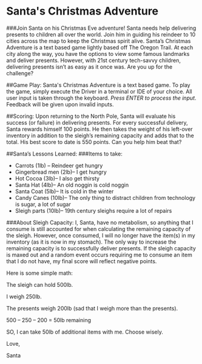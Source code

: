 # Santa's Christmas Adventure

###Join Santa on his Christmas Eve adventure!
Santa needs help delivering presents to children all over the world. Join him in guiding his reindeer to 10 cities across the map to keep the Christmas spirit alive. Santa’s Christmas Adventure is a text based game lightly based off The Oregon Trail. At each city along the way, you have the options to view some famous landmarks and deliver presents. However, with 21st century tech-savvy children, delivering presents isn’t as easy as it once was. Are you up for the challenge? 

##Game Play: 
Santa's Christmas Adventure is a text based game. To play the game, simply execute the Driver in a terminal or IDE of your choice. All user input is taken through the keyboard. *Press ENTER to process the input*. Feedback will be given upon invalid inputs. 

##Scoring: 
Upon returning to the North Pole, Santa will evaluate his success (or failure) in delivering presents. For every successful delivery, Santa rewards himself 100 points. He then takes the weight of his left-over inventory in addition to the sleigh’s remaining capacity and adds that to the total. His best score to date is 550 points. Can you help him beat that?

##Santa’s Lessons Learned:
###Items to take: 
- Carrots (1lb) – Reindeer get hungry
- Gingerbread men (2lb)– I get hungry
- Hot Cocoa (3lb)– I also get thirsty 
- Santa Hat (4lb)– An old noggin is cold noggin
- Santa Coat (5lb)– It is cold in the winter
- Candy Canes (10lb)– The only thing to distract children from technology is sugar, a lot of sugar
- Sleigh parts (10lb)– 19th century sleighs require a lot of repairs

###About Sleigh Capacity:
I, Santa, have no metabolism, so anything that I consume is still accounted for when calculating the remaining capacity of the sleigh. However, once consumed, I will no longer have the item(s) in my inventory (as it is now in my stomach). The only way to increase the remaining capacity is to successfully deliver presents. If the sleigh capacity is maxed out and a random event occurs requiring me to consume an item that I do not have, my final score will reflect negative points. 

Here is some simple math: 

The sleigh can hold 500lb. 

I weigh 250lb. 

The presents weigh 200lb (sad that I weigh more than the presents). 

500 – 250 – 200 = 50lb remaining

SO, I can take 50lb of additional items with me. Choose wisely. 


Love, 

Santa
